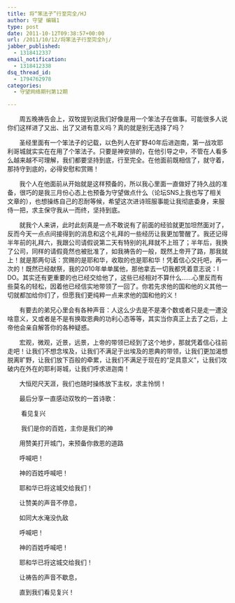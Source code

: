 ```yaml
---
title: 将“笨法子”行至完全/HJ
author: 守望 编辑1
type: post
date: 2011-10-12T09:38:57+00:00
url: /2011/10/12/将笨法子行至完全hj/
jabber_published:
  - 1318412337
email_notification:
  - 1318412338
dsq_thread_id:
  - 1794762978
categories:
  - 守望网络期刊第12期

---
```

       周五晚祷告会上，双牧提到说我们好像是用一个笨法子在做事。可能很多人说你们这样进了又出、出了又进有意义吗？真的就是别无选择了吗？

       圣经里面有一个笨法子的记载，以色列人在旷野40年后进迦南，第一战攻耶利哥城就实实在在用了个笨法子。只要是神安排的，在他引导之中，不管在人看多么越来越不可理解，我们都要坚持到底，行至完全。在他面前既相信了，就守着，那持守到底的，必得安慰和赏赐！<!--more-->

       我个人在他面前从开始就是这样预备的，所以我心里面一直做好了持久战的准备，很巧的是我三月份心态上也预备为守望做点什么（论坛SNS上我也写了相关文章的），也想操练自己的忍耐等候，希望这次进诗班服事能让我彻底委身，来服侍一把，求主保守我从一而终，坚持到底。

       就我个人来讲，此时此刻真是一点不敢说有了前面的经验就更加坦然面对了，反而今天一点点间接得到的消息和这个礼拜的一些经历让我更加警醒了。我还记得半年前的礼拜六，我跟公司请假说第二天有特别的礼拜就不上班了；半年后，我换了公司，同样的请假竟然也被批准了，如我祷告的一般，既然上帝开了路，那我就上！就是那两句话：赏赐的是耶和华，收取的也是耶和华！凭着信心交托吧，再一次的！既然已经献祭，我的2010年单单属他，那他拿去一切我都凭着意志说：I DO。其实还有更重要的也已经交给他了，这些已经相对不算什么……心里反而有些莫名的轻松，因着他已经信实地带领了一回了。你若先求他的国和他的义其他一切就都加给你们了，但愿我们更纯粹一点来求他的国和他的义！

       有要去的弟兄心里会有各种声音：人这么少去是不是凑个数或者只是走一遭没啥意义，又或者是不是有换取恩典的功利心态等等，其实当你真正上去了之后，上帝他会亲自解答你的各种疑惑。

       宏观，微观，近景，远景，上帝的带领已经到了这个地步，那就凭着信心往前走吧！让我们不想念埃及，让我们不满足于出埃及的恩典的带领，让我们更加渴想脱离旷野，让我们放下百般的牵累，让我们不满足于现在的“足具意义”，让我们攻破内在外在的耶利哥城，让我们呼求进迦南！

       大恒咫尺天涯，我们也随时操练放下主权，求主怜悯！

       最后分享一直感动双牧的一首诗歌：

        看见复兴

        我们是你的百姓，主你是我们的神

       用赞美打开城门，来预备你救恩的道路

       呼喊吧！

       神的百姓呼喊吧！

       耶和华已将这城交给我们！

       让赞美的声音不停息，

       如同大水淹没仇敌

       呼喊吧！

       神的百姓呼喊吧！

       耶和华已将这城交给我们！

       让祷告的声音不歇息，

       直到我们看见复兴！